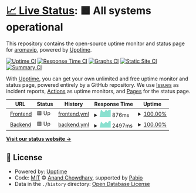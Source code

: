# [📈 Live Status](https://aromavip.github.io/upptime/): <!--live status--> **🟩 All systems operational**

This repository contains the open-source uptime monitor and status page for [aromavip](https://www.sparaku-aroma-romance.com), powered by [Upptime](https://github.com/upptime/upptime).

[![Uptime CI](https://github.com/aromavip/upptime/workflows/Uptime%20CI/badge.svg)](https://github.com/aromavip/upptime/actions?query=workflow%3A%22Uptime+CI%22)
[![Response Time CI](https://github.com/aromavip/upptime/workflows/Response%20Time%20CI/badge.svg)](https://github.com/aromavip/upptime/actions?query=workflow%3A%22Response+Time+CI%22)
[![Graphs CI](https://github.com/aromavip/upptime/workflows/Graphs%20CI/badge.svg)](https://github.com/aromavip/upptime/actions?query=workflow%3A%22Graphs+CI%22)
[![Static Site CI](https://github.com/aromavip/upptime/workflows/Static%20Site%20CI/badge.svg)](https://github.com/aromavip/upptime/actions?query=workflow%3A%22Static+Site+CI%22)
[![Summary CI](https://github.com/aromavip/upptime/workflows/Summary%20CI/badge.svg)](https://github.com/aromavip/upptime/actions?query=workflow%3A%22Summary+CI%22)

With [Upptime](https://upptime.js.org), you can get your own unlimited and free uptime monitor and status page, powered entirely by a GitHub repository. We use [Issues](https://github.com/aromavip/upptime/issues) as incident reports, [Actions](https://github.com/aromavip/upptime/actions) as uptime monitors, and [Pages](https://demo.upptime.js.org) for the status page.

<!--start: status pages-->
<!-- This summary is generated by Upptime (https://github.com/upptime/upptime) -->
<!-- Do not edit this manually, your changes will be overwritten -->
<!-- prettier-ignore -->
| URL | Status | History | Response Time | Uptime |
| --- | ------ | ------- | ------------- | ------ |
| <img alt="" src="https://icons.duckduckgo.com/ip3/www.sparaku-aroma-romance.com.ico" height="13"> [Frontend](https://www.sparaku-aroma-romance.com) | 🟩 Up | [frontend.yml](https://github.com/aromavip/upptime/commits/HEAD/history/frontend.yml) | <details><summary><img alt="Response time graph" src="./graphs/frontend/response-time-week.png" height="20"> 876ms</summary><br><a href="https://aromavip.github.io/upptime/history/frontend"><img alt="Response time 848" src="https://img.shields.io/endpoint?url=https%3A%2F%2Fraw.githubusercontent.com%2Faromavip%2Fupptime%2FHEAD%2Fapi%2Ffrontend%2Fresponse-time.json"></a><br><a href="https://aromavip.github.io/upptime/history/frontend"><img alt="24-hour response time 998" src="https://img.shields.io/endpoint?url=https%3A%2F%2Fraw.githubusercontent.com%2Faromavip%2Fupptime%2FHEAD%2Fapi%2Ffrontend%2Fresponse-time-day.json"></a><br><a href="https://aromavip.github.io/upptime/history/frontend"><img alt="7-day response time 876" src="https://img.shields.io/endpoint?url=https%3A%2F%2Fraw.githubusercontent.com%2Faromavip%2Fupptime%2FHEAD%2Fapi%2Ffrontend%2Fresponse-time-week.json"></a><br><a href="https://aromavip.github.io/upptime/history/frontend"><img alt="30-day response time 918" src="https://img.shields.io/endpoint?url=https%3A%2F%2Fraw.githubusercontent.com%2Faromavip%2Fupptime%2FHEAD%2Fapi%2Ffrontend%2Fresponse-time-month.json"></a><br><a href="https://aromavip.github.io/upptime/history/frontend"><img alt="1-year response time 848" src="https://img.shields.io/endpoint?url=https%3A%2F%2Fraw.githubusercontent.com%2Faromavip%2Fupptime%2FHEAD%2Fapi%2Ffrontend%2Fresponse-time-year.json"></a></details> | <details><summary><a href="https://aromavip.github.io/upptime/history/frontend">100.00%</a></summary><a href="https://aromavip.github.io/upptime/history/frontend"><img alt="All-time uptime 99.16%" src="https://img.shields.io/endpoint?url=https%3A%2F%2Fraw.githubusercontent.com%2Faromavip%2Fupptime%2FHEAD%2Fapi%2Ffrontend%2Fuptime.json"></a><br><a href="https://aromavip.github.io/upptime/history/frontend"><img alt="24-hour uptime 100.00%" src="https://img.shields.io/endpoint?url=https%3A%2F%2Fraw.githubusercontent.com%2Faromavip%2Fupptime%2FHEAD%2Fapi%2Ffrontend%2Fuptime-day.json"></a><br><a href="https://aromavip.github.io/upptime/history/frontend"><img alt="7-day uptime 100.00%" src="https://img.shields.io/endpoint?url=https%3A%2F%2Fraw.githubusercontent.com%2Faromavip%2Fupptime%2FHEAD%2Fapi%2Ffrontend%2Fuptime-week.json"></a><br><a href="https://aromavip.github.io/upptime/history/frontend"><img alt="30-day uptime 100.00%" src="https://img.shields.io/endpoint?url=https%3A%2F%2Fraw.githubusercontent.com%2Faromavip%2Fupptime%2FHEAD%2Fapi%2Ffrontend%2Fuptime-month.json"></a><br><a href="https://aromavip.github.io/upptime/history/frontend"><img alt="1-year uptime 99.16%" src="https://img.shields.io/endpoint?url=https%3A%2F%2Fraw.githubusercontent.com%2Faromavip%2Fupptime%2FHEAD%2Fapi%2Ffrontend%2Fuptime-year.json"></a></details>
| <img alt="" src="https://icons.duckduckgo.com/ip3/www.sparaku-aroma-romance.com.ico" height="13"> [Backend](https://www.sparaku-aroma-romance.com/api/v1/cast) | 🟩 Up | [backend.yml](https://github.com/aromavip/upptime/commits/HEAD/history/backend.yml) | <details><summary><img alt="Response time graph" src="./graphs/backend/response-time-week.png" height="20"> 2497ms</summary><br><a href="https://aromavip.github.io/upptime/history/backend"><img alt="Response time 3235" src="https://img.shields.io/endpoint?url=https%3A%2F%2Fraw.githubusercontent.com%2Faromavip%2Fupptime%2FHEAD%2Fapi%2Fbackend%2Fresponse-time.json"></a><br><a href="https://aromavip.github.io/upptime/history/backend"><img alt="24-hour response time 3016" src="https://img.shields.io/endpoint?url=https%3A%2F%2Fraw.githubusercontent.com%2Faromavip%2Fupptime%2FHEAD%2Fapi%2Fbackend%2Fresponse-time-day.json"></a><br><a href="https://aromavip.github.io/upptime/history/backend"><img alt="7-day response time 2497" src="https://img.shields.io/endpoint?url=https%3A%2F%2Fraw.githubusercontent.com%2Faromavip%2Fupptime%2FHEAD%2Fapi%2Fbackend%2Fresponse-time-week.json"></a><br><a href="https://aromavip.github.io/upptime/history/backend"><img alt="30-day response time 2766" src="https://img.shields.io/endpoint?url=https%3A%2F%2Fraw.githubusercontent.com%2Faromavip%2Fupptime%2FHEAD%2Fapi%2Fbackend%2Fresponse-time-month.json"></a><br><a href="https://aromavip.github.io/upptime/history/backend"><img alt="1-year response time 3235" src="https://img.shields.io/endpoint?url=https%3A%2F%2Fraw.githubusercontent.com%2Faromavip%2Fupptime%2FHEAD%2Fapi%2Fbackend%2Fresponse-time-year.json"></a></details> | <details><summary><a href="https://aromavip.github.io/upptime/history/backend">100.00%</a></summary><a href="https://aromavip.github.io/upptime/history/backend"><img alt="All-time uptime 99.16%" src="https://img.shields.io/endpoint?url=https%3A%2F%2Fraw.githubusercontent.com%2Faromavip%2Fupptime%2FHEAD%2Fapi%2Fbackend%2Fuptime.json"></a><br><a href="https://aromavip.github.io/upptime/history/backend"><img alt="24-hour uptime 100.00%" src="https://img.shields.io/endpoint?url=https%3A%2F%2Fraw.githubusercontent.com%2Faromavip%2Fupptime%2FHEAD%2Fapi%2Fbackend%2Fuptime-day.json"></a><br><a href="https://aromavip.github.io/upptime/history/backend"><img alt="7-day uptime 100.00%" src="https://img.shields.io/endpoint?url=https%3A%2F%2Fraw.githubusercontent.com%2Faromavip%2Fupptime%2FHEAD%2Fapi%2Fbackend%2Fuptime-week.json"></a><br><a href="https://aromavip.github.io/upptime/history/backend"><img alt="30-day uptime 100.00%" src="https://img.shields.io/endpoint?url=https%3A%2F%2Fraw.githubusercontent.com%2Faromavip%2Fupptime%2FHEAD%2Fapi%2Fbackend%2Fuptime-month.json"></a><br><a href="https://aromavip.github.io/upptime/history/backend"><img alt="1-year uptime 99.16%" src="https://img.shields.io/endpoint?url=https%3A%2F%2Fraw.githubusercontent.com%2Faromavip%2Fupptime%2FHEAD%2Fapi%2Fbackend%2Fuptime-year.json"></a></details>

<!--end: status pages-->

[**Visit our status website →**](https://aromavip.github.io/upptime/)

## 📄 License

- Powered by: [Upptime](https://github.com/upptime/upptime)
- Code: [MIT](./LICENSE) © [Anand Chowdhary](https://anandchowdhary.com), supported by [Pabio](https://pabio.com)
- Data in the `./history` directory: [Open Database License](https://opendatacommons.org/licenses/odbl/1-0/)
